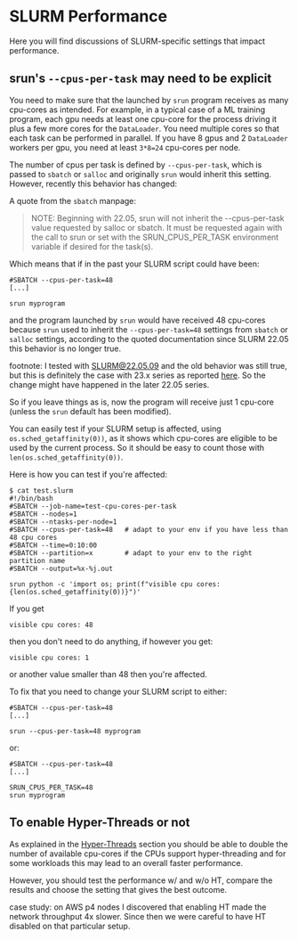 # SLURM Performance

Here you will find discussions of SLURM-specific settings that impact performance.

## srun's `--cpus-per-task` may need to be explicit

You need to make sure that the launched by `srun` program receives as many cpu-cores as intended. For example, in a typical case of a ML training program, each gpu needs at least one cpu-core for the process driving it plus a few more cores for the `DataLoader`. You need multiple cores so that each task can be performed in parallel. If you have 8 gpus and 2 `DataLoader` workers per gpu, you need at least `3*8=24` cpu-cores per node.

The number of cpus per task is defined by `--cpus-per-task`, which is passed to `sbatch` or `salloc` and originally `srun` would inherit this setting. However, recently this behavior has changed:

A quote from the `sbatch` manpage:

> NOTE: Beginning with 22.05, srun will not inherit the --cpus-per-task value requested by salloc or sbatch. It must be requested again with the call to srun or set with the SRUN_CPUS_PER_TASK environment variable if desired for the task(s).

Which means that if in the past your SLURM script could have been:

```
#SBATCH --cpus-per-task=48
[...]

srun myprogram
```

and the program launched by `srun` would have received 48 cpu-cores because `srun` used to inherit the `--cpus-per-task=48` settings from `sbatch` or `salloc` settings, according to the quoted documentation since SLURM 22.05 this behavior is no longer true.

footnote: I tested with SLURM@22.05.09 and the old behavior was still true, but this is definitely the case with 23.x series as reported [here](https://github.com/Lightning-AI/pytorch-lightning/issues/18650#issuecomment-1872577552). So the change might have happened in the later 22.05 series.

So if you leave things as is, now the program will receive just 1 cpu-core (unless the `srun` default has been modified).

You can easily test if your SLURM setup is affected, using `os.sched_getaffinity(0))`, as it shows which cpu-cores are eligible to be used by the current process. So it should be easy to count those with `len(os.sched_getaffinity(0))`.

Here is how you can test if you're affected:
```
$ cat test.slurm
#!/bin/bash
#SBATCH --job-name=test-cpu-cores-per-task
#SBATCH --nodes=1
#SBATCH --ntasks-per-node=1
#SBATCH --cpus-per-task=48   # adapt to your env if you have less than 48 cpu cores
#SBATCH --time=0:10:00
#SBATCH --partition=x        # adapt to your env to the right partition name
#SBATCH --output=%x-%j.out

srun python -c 'import os; print(f"visible cpu cores: {len(os.sched_getaffinity(0))}")'
```

If you get
```
visible cpu cores: 48
```
then you don't need to do anything, if however you get:
```
visible cpu cores: 1
```
or another value smaller than 48 then you're affected.

To fix that you need to change your SLURM script to either:

```
#SBATCH --cpus-per-task=48
[...]

srun --cpus-per-task=48 myprogram
```
or:
```
#SBATCH --cpus-per-task=48
[...]

SRUN_CPUS_PER_TASK=48
srun myprogram
```

## To enable Hyper-Threads or not

As explained in the [Hyper-Threads](users.md#hyper-threads) section you should be able to double the number of available cpu-cores if the CPUs support hyper-threading and for some workloads this may lead to an overall faster performance.

However, you should test the performance w/ and w/o HT, compare the results and choose the setting that gives the best outcome.

case study: on AWS p4 nodes I discovered that enabling HT made the network throughput 4x slower. Since then we were careful to have HT disabled on that particular setup.
